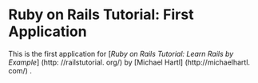 # Ruby on Rails Tutorial: First Application

This is the first application for
[*Ruby on Rails Tutorial: Learn Rails by Example*] (http: //railstutorial. org/)
by [Michael Hartl] (http://michaelhartl. com/) . 
